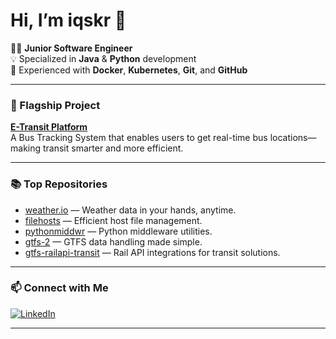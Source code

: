 # Hi, I’m iqskr 👋

👨‍💻 **Junior Software Engineer**  
💡 Specialized in **Java** & **Python** development  
🚀 Experienced with **Docker**, **Kubernetes**, **Git**, and **GitHub**  

---

### 🌟 Flagship Project

**[E-Transit Platform](#)**  
A Bus Tracking System that enables users to get real-time bus locations—making transit smarter and more efficient.

---

### 📚 Top Repositories

- [weather.io](https://github.com/iqskr/weather.io) — Weather data in your hands, anytime.
- [filehosts](https://github.com/iqskr/filehosts) — Efficient host file management.
- [pythonmiddwr](https://github.com/iqskr/pythonmiddwr) — Python middleware utilities.
- [gtfs-2](https://github.com/iqskr/gtfs-2) — GTFS data handling made simple.
- [gtfs-railapi-transit](https://github.com/iqskr/gtfs-railapi-transit) — Rail API integrations for transit solutions.

---

### 📫 Connect with Me

[![LinkedIn](https://img.shields.io/badge/LinkedIn-blue?logo=linkedin&style=for-the-badge)](https://www.linkedin.com/in/shakir-dhamaskar/)

---

<!--
**iqskr/iqskr** is a ✨ special ✨ repository because its README will appear on your GitHub profile.
-->
